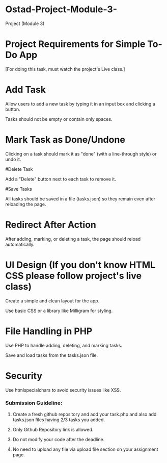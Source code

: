 # Ostad-Project-Module-3-
Project (Module 3)
# Project Requirements for Simple To-Do App

[For doing this task, must watch the project's Live class.]

# Add Task

Allow users to add a new task by typing it in an input box and clicking a button.

Tasks should not be empty or contain only spaces.

# Mark Task as Done/Undone

Clicking on a task should mark it as "done" (with a line-through style) or undo it.

#Delete Task

Add a "Delete" button next to each task to remove it.

#Save Tasks

All tasks should be saved in a file (tasks.json) so they remain even after reloading the page.

# Redirect After Action

After adding, marking, or deleting a task, the page should reload automatically.

# UI Design (If you don't know HTML CSS please follow project's live class)

Create a simple and clean layout for the app.

Use basic CSS or a library like Milligram for styling.

# File Handling in PHP

Use PHP to handle adding, deleting, and marking tasks.

Save and load tasks from the tasks.json file.

# Security

Use htmlspecialchars to avoid security issues like XSS.

### Submission Guideline:

1. Create a fresh github repository and add your task.php and also add tasks.json files having 2/3 tasks you added.

2. Only Github Repository link is allowed.

3. Do not modify your code after the deadline.

4. No need to upload any file via upload file section on your assignment page.